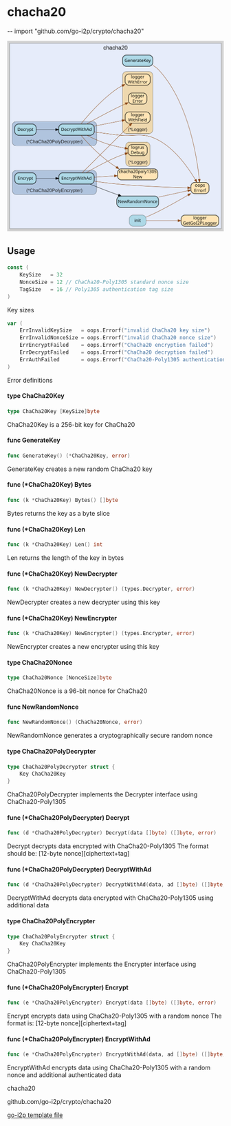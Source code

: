 # chacha20
--
    import "github.com/go-i2p/crypto/chacha20"

![chacha20.svg](chacha20.svg)



## Usage

```go
const (
	KeySize   = 32
	NonceSize = 12 // ChaCha20-Poly1305 standard nonce size
	TagSize   = 16 // Poly1305 authentication tag size
)
```
Key sizes

```go
var (
	ErrInvalidKeySize   = oops.Errorf("invalid ChaCha20 key size")
	ErrInvalidNonceSize = oops.Errorf("invalid ChaCha20 nonce size")
	ErrEncryptFailed    = oops.Errorf("ChaCha20 encryption failed")
	ErrDecryptFailed    = oops.Errorf("ChaCha20 decryption failed")
	ErrAuthFailed       = oops.Errorf("ChaCha20-Poly1305 authentication failed")
)
```
Error definitions

#### type ChaCha20Key

```go
type ChaCha20Key [KeySize]byte
```

ChaCha20Key is a 256-bit key for ChaCha20

#### func  GenerateKey

```go
func GenerateKey() (*ChaCha20Key, error)
```
GenerateKey creates a new random ChaCha20 key

#### func (*ChaCha20Key) Bytes

```go
func (k *ChaCha20Key) Bytes() []byte
```
Bytes returns the key as a byte slice

#### func (*ChaCha20Key) Len

```go
func (k *ChaCha20Key) Len() int
```
Len returns the length of the key in bytes

#### func (*ChaCha20Key) NewDecrypter

```go
func (k *ChaCha20Key) NewDecrypter() (types.Decrypter, error)
```
NewDecrypter creates a new decrypter using this key

#### func (*ChaCha20Key) NewEncrypter

```go
func (k *ChaCha20Key) NewEncrypter() (types.Encrypter, error)
```
NewEncrypter creates a new encrypter using this key

#### type ChaCha20Nonce

```go
type ChaCha20Nonce [NonceSize]byte
```

ChaCha20Nonce is a 96-bit nonce for ChaCha20

#### func  NewRandomNonce

```go
func NewRandomNonce() (ChaCha20Nonce, error)
```
NewRandomNonce generates a cryptographically secure random nonce

#### type ChaCha20PolyDecrypter

```go
type ChaCha20PolyDecrypter struct {
	Key ChaCha20Key
}
```

ChaCha20PolyDecrypter implements the Decrypter interface using ChaCha20-Poly1305

#### func (*ChaCha20PolyDecrypter) Decrypt

```go
func (d *ChaCha20PolyDecrypter) Decrypt(data []byte) ([]byte, error)
```
Decrypt decrypts data encrypted with ChaCha20-Poly1305 The format should be:
[12-byte nonce][ciphertext+tag]

#### func (*ChaCha20PolyDecrypter) DecryptWithAd

```go
func (d *ChaCha20PolyDecrypter) DecryptWithAd(data, ad []byte) ([]byte, error)
```
DecryptWithAd decrypts data encrypted with ChaCha20-Poly1305 using additional
data

#### type ChaCha20PolyEncrypter

```go
type ChaCha20PolyEncrypter struct {
	Key ChaCha20Key
}
```

ChaCha20PolyEncrypter implements the Encrypter interface using ChaCha20-Poly1305

#### func (*ChaCha20PolyEncrypter) Encrypt

```go
func (e *ChaCha20PolyEncrypter) Encrypt(data []byte) ([]byte, error)
```
Encrypt encrypts data using ChaCha20-Poly1305 with a random nonce The format is:
[12-byte nonce][ciphertext+tag]

#### func (*ChaCha20PolyEncrypter) EncryptWithAd

```go
func (e *ChaCha20PolyEncrypter) EncryptWithAd(data, ad []byte) ([]byte, error)
```
EncryptWithAd encrypts data using ChaCha20-Poly1305 with a random nonce and
additional authenticated data



chacha20 

github.com/go-i2p/crypto/chacha20

[go-i2p template file](/template.md)
